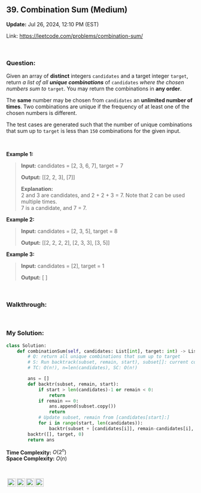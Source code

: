 ## 39. Combination Sum (Medium)
**Update:** Jul 26, 2024, 12:10 PM (EST)

Link: https://leetcode.com/problems/combination-sum/

<br>

### Question: 
Given an array of **distinct** integers `candidates` and a target integer `target`, return _a list of all **unique combinations**_ of `candidates` _where the chosen numbers sum to_ `target`. You may return the combinations in __any order__.

The **same** number may be chosen from `candidates` an __unlimited number of times__. Two combinations are unique if the frequency of at least one of the chosen numbers is different.

The test cases are generated such that the number of unique combinations that sum up to `target` is less than `150` combinations for the given input.

<br>

**Example 1:**
> **Input:** candidates = [2, 3, 6, 7], target = 7
> 
> **Output:** [[2, 2, 3], [7]]
>
> **Explanation:** <br>
> 2 and 3 are candidates, and 2 + 2 + 3 = 7. Note that 2 can be used multiple times. <br>
> 7 is a candidate, and 7 = 7.

**Example 2:**
> **Input:** candidates = [2, 3, 5], target = 8
> 
> **Output:** [[2, 2, 2, 2], [2, 3, 3], [3, 5]]

**Example 3:**
> **Input:** candidates = [2], target = 1
> 
> **Output:** [ ]

<br>

### Walkthrough:


<br>

### My Solution:
```python
class Solution:
    def combinationSum(self, candidates: List[int], target: int) -> List[List[int]]:
        # Q: return all unique combinations that sum up to target
        # S: Run backtrack(subset, remain, start), subset[]: current combination, remain: the target we need to reach, start: [start: candidates] for next candidate to add into subset
        # TC: O(n!), n=len(candidates), SC: O(n!)

        ans = []
        def backtr(subset, remain, start):
            if start > len(candidates)-1 or remain < 0:
                return
            if remain == 0:
                ans.append(subset.copy())
                return
            # Update subset, remain from [candidates[start]:]
            for i in range(start, len(candidates)):
                backtr(subset + [candidates[i]], remain-candidates[i], i)
        backtr([], target, 0)
        return ans
```
**Time Complexity:** $O(2^n)$ <br>
**Space Complexity:** $O(n)$

<br>

<img style="height:22px!important;margin-left:3px;vertical-align:text-bottom;" src="https://mirrors.creativecommons.org/presskit/icons/cc.svg?ref=chooser-v1" alt="CC BY-NC-SA" title="CC BY-NC-SA"><img style="height:22px!important;margin-left:3px;vertical-align:text-bottom;" src="https://mirrors.creativecommons.org/presskit/icons/by.svg?ref=chooser-v1" alt="BY: credit must be given to the creator" title="BY: credit must be given to the creator"><img style="height:22px!important;margin-left:3px;vertical-align:text-bottom;" src="https://mirrors.creativecommons.org/presskit/icons/nc.svg?ref=chooser-v1" alt="NC: Only noncommercial uses of the work are permitted" title="NC: Only noncommercial uses of the work are permitted"><img style="height:22px!important;margin-left:3px;vertical-align:text-bottom;" src="https://mirrors.creativecommons.org/presskit/icons/sa.svg?ref=chooser-v1" alt="SA: Adaptations must be shared under the same terms" title="SA: Adaptations must be shared under the same terms">